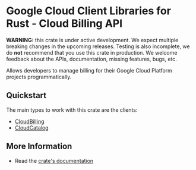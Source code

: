 # Google Cloud Client Libraries for Rust - Cloud Billing API

<!-- Code generated by sidekick. DO NOT EDIT. -->

**WARNING:** this crate is under active development. We expect multiple breaking
changes in the upcoming releases. Testing is also incomplete, we do **not**
recommend that you use this crate in production. We welcome feedback about the
APIs, documentation, missing features, bugs, etc.

Allows developers to manage billing for their Google Cloud Platform
projects     programmatically.

## Quickstart

The main types to work with this crate are the clients:

* [CloudBilling](https://docs.rs/google-cloud-billing-v1/latest/google_cloud_billing_v1/client/struct.CloudBilling.html)
* [CloudCatalog](https://docs.rs/google-cloud-billing-v1/latest/google_cloud_billing_v1/client/struct.CloudCatalog.html)

## More Information

* Read the [crate's documentation](https://docs.rs/google-cloud-billing-v1/latest/google-cloud-billing-v1)
